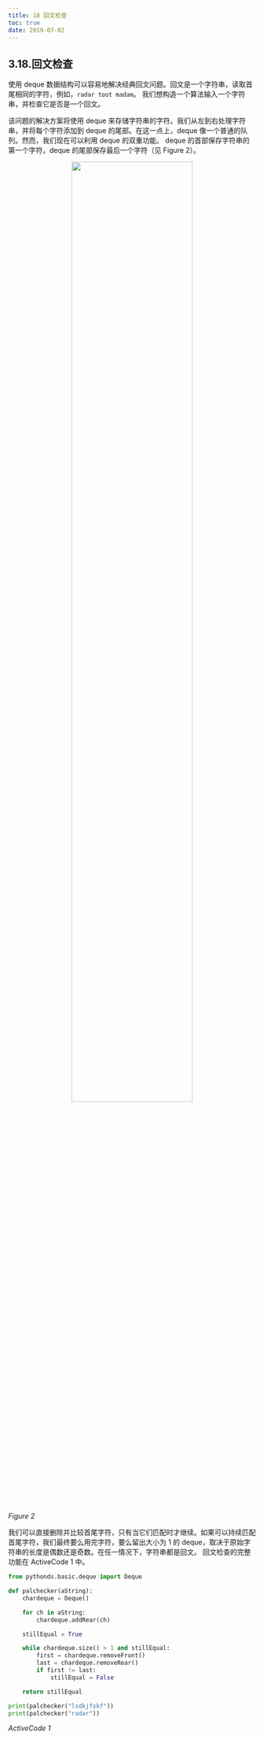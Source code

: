 ```yaml
---
title: 18 回文检查
toc: true
date: 2019-07-02
---
```

## 3.18.回文检查

使用 deque 数据结构可以容易地解决经典回文问题。回文是一个字符串，读取首尾相同的字符，例如，`radar toot madam`。 我们想构造一个算法输入一个字符串，并检查它是否是一个回文。

该问题的解决方案将使用 deque 来存储字符串的字符。我们从左到右处理字符串，并将每个字符添加到 deque 的尾部。在这一点上，deque 像一个普通的队列。然而，我们现在可以利用 deque 的双重功能。 deque 的首部保存字符串的第一个字符，deque 的尾部保存最后一个字符（见 Figure 2）。

<p align="center">
    <img width="70%" height="70%" src="http://images.iterate.site/blog/image/20190702/3N4C134q634g.png?imageslim">
</p>

*Figure 2*

我们可以直接删除并比较首尾字符，只有当它们匹配时才继续。如果可以持续匹配首尾字符，我们最终要么用完字符，要么留出大小为 1 的 deque，取决于原始字符串的长度是偶数还是奇数。在任一情况下，字符串都是回文。 回文检查的完整功能在 ActiveCode 1 中。

```python
from pythonds.basic.deque import Deque

def palchecker(aString):
    chardeque = Deque()

    for ch in aString:
        chardeque.addRear(ch)

    stillEqual = True

    while chardeque.size() > 1 and stillEqual:
        first = chardeque.removeFront()
        last = chardeque.removeRear()
        if first != last:
            stillEqual = False

    return stillEqual

print(palchecker("lsdkjfskf"))
print(palchecker("radar"))
```

*ActiveCode 1*

